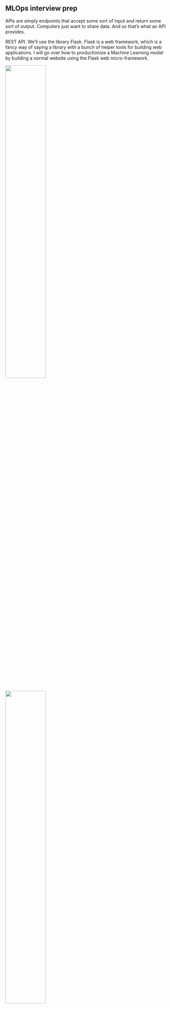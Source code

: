 ## MLOps interview prep
APIs are simply endpoints that accept some sort of input and return some sort of output. Computers just want to share data. And so that’s what an API provides.

REST API. We’ll use the library Flask. Flask is a web framework, which is a fancy way of saying a library with a bunch of helper tools for building web applications.
I will go over how to productionize a Machine Learning model by building a normal website using the Flask web micro-framework.

<img src="pic/mlops01.png" width=50% height=50%>
<img src="pic/mlops02.png" width=50% height=50%>
<img src="pic/mlops03.png" width=50% height=50%>
<img src="pic/mlops04.png" width=50% height=50%>
<img src="pic/mlops05.png" width=50% height=50%>
<img src="pic/mlops06.png" width=50% height=50%>
<img src="pic/mlops07.png" width=50% height=50%>

## References
> https://github.com/https-deeplearning-ai/machine-learning-engineering-for-production-public/blob/main/course4/week1-ungraded-labs/C4_W1_Lab_1_Docker_Intro.md

> https://github.com/https-deeplearning-ai/machine-learning-engineering-for-production-public/blob/main/course4/week1-ungraded-labs/C4_W1_Optional_Lab_1_XGBoost_CAIP/C4_W1_Optional_Lab_1.md

> https://github.com/https-deeplearning-ai/machine-learning-engineering-for-production-public/blob/main/course4/week1-ungraded-labs/C4_W1_Lab_2_TFS_Docker.md

> https://colab.research.google.com/github/https-deeplearning-ai/machine-learning-engineering-for-production-public/blob/main/course4/week1-ungraded-labs/C4_W1_Lab_3_TFS.ipynb

> https://github.com/https-deeplearning-ai/machine-learning-engineering-for-production-public/blob/main/course4/week2-ungraded-labs/C4_W2_Lab_1_FastAPI_Docker/README.md

> https://www.coursera.org/learn/deploying-machine-learning-models-in-production/supplement/QdrD7/explore-kubernetes-and-kubeflow

> https://github.com/https-deeplearning-ai/machine-learning-engineering-for-production-public/tree/main/course4/week2-ungraded-labs/C4_W2_Lab_2_Intro_to_Kubernetes

> https://github.com/https-deeplearning-ai/machine-learning-engineering-for-production-public/blob/main/course4/week2-ungraded-labs/C4_W2_Lab_3_Latency_Test_Compose/README.md

> https://www.coursera.org/learn/deploying-machine-learning-models-in-production/supplement/M89mB/experiment-tracking

> https://neptune.ai/blog/experiment-management

> https://github.com/visenger/awesome-mlops

> https://neptune.ai/blog/mlops

> https://colab.research.google.com/github/https-deeplearning-ai/machine-learning-engineering-for-production-public/blob/main/course4/week3-ungraded-labs/C4_W3_Lab_1_Intro_to_KFP/C4_W3_Lab_1_Kubeflow_Pipelines.ipynb

> https://cloud.google.com/architecture/architecture-for-mlops-using-tfx-kubeflow-pipelines-and-cloud-build

> https://github.com/https-deeplearning-ai/machine-learning-engineering-for-production-public/blob/main/course4/week3-ungraded-labs/C4_W3_Lab_3_TFS_Model_Versioning/README.md

> https://neptune.ai/blog/machine-learning-model-management

> https://github.com/https-deeplearning-ai/machine-learning-engineering-for-production-public/blob/main/course4/week3-ungraded-labs/C4_W3_Lab_4_Github_Actions/README.md



#### Sagemaker
<!-- https://www.analyticsvidhya.com/blog/2020/11/deployment-of-ml-models-in-cloud-aws-sagemaker%E2%80%8Ain-built-algorithms/ -->
Creating a Notebook Instance: The whole process kicks start by creating a notebook instance where a virtual machine(EC2—Elastic cloud) and storage(EBS volume) get allocated for our objective. It is the user’s choice to pick the type & size of the EC2 as well as the capacity of EBS volume. Amazon Elastic Block Store (Amazon EBS) provides block level storage volumes for use with EC2 instances. EBS volumes behave like raw, unformatted block devices. You can mount these volumes as devices on your instances.
`Step1: Creating a Notebook Instance`
`Step2: Loading Datasets, EDA & Train validation split`
`Step3: Dataset upload in S3 bucket`
#boto3 => Pyhton library for calling up AWS services
`Step4: Training Process`
Since we are using in-built algorithms, we need to make a call to those algorithms for training. These algorithms are stored as containers in ECR (Elastic Container Registry) which are maintained for each region. The subsequent step is building the model using the docker container from ECR. Amazon Elastic Container Registry (ECR) is a fully managed container registry that makes it easy to store, manage, share, and deploy your container images and artifacts anywhere. Docker Hub is a service provided by Docker for finding and sharing container images with your team. During the training, the algorithm is accessed from ECR and the datasets are retrieved from the s3 bucket.
`Step5: Model Deployment and Endpoint Creation`
The final step in the whole process is deploying the finalized model and creating an endpoint that will be accessed by external interfaces.
The next step would be to use our own model rather than the one already present in the ECR that comes with Sagemaker.

<!-- https://medium.com/geekculture/84af8989d065 -->
- Training and deploying inside SageMaker , both using SageMaker’s own built-in algorithm containers (pls note these are AWS managed containers).
- Use SageMaker’s (AWS managed) built-in algorithms containers, but customize the training as per needs with our own scripts ( Bring Your Own Model type).


The notebook code does the following.
- Load the model file, open it and test and then upload it to a S3 bucket ( from where SageMaker will take the model artifacts).
- Create a SageMaker model object from the model stored in S3. We will use SageMaker built-in XGBoost container for this purpose, as the model was locally trained with XGBoost algorithm. Depending on the algorithm you use for modelling, you have to properly pick the corresponding built-in container and deal with the nuances associated with that..SageMaker developer guide should help in that.
- Create an Endpoint Configuration. Endpoint is the interface through which the outer world can use a deployed model for predictions. More details about Endpoints can be found in SageMaker documentation.
- Create an Endpoint for the model.
- Invoke the endpoint from within the deployment notebook to confirm the endpoint and the model are working fine.
After running the notebook till this point, you can see the endpoint created under
Sagemaker -> Inference -> Endpoints in AWS console.

The following diagram shows how the deployed model can be called using a server-less AWS architecture. A client script calls an Amazon `API Gateway` API action and passes parameter values. API Gateway is a layer that provides the API to the client. API Gateway passes the parameter values to the `Lambda` function. The Lambda function parses the value and invokes the `SageMaker model endpoint`, passing the parameters to the same. The model performs the prediction task and returns the prediction results to `Lambda`. The Lambda function parses the returned value and sends it back to `API Gateway`. API Gateway responds to the client with that value.

- `Training our model locally/outside SageMaker and then use SageMaker’s built-in algorithm container to just deploy the locally trained model (Bring Your Own Model type ).`
1. In local laptop, use Jupyter notebook and train a XGBoost classification model on the popular Iris flower data set.
2. Test the model and save the model file locally using joblib.
3. In AWS console, create a SageMaker notebook instance and open a Jupyter notebook.
4. Run the iris-model-deployment notebook in SageMaker.
5. Create a IAM role that includes the following policy, which gives your Lambda function permission to invoke a model endpoint.
6. Create a Lambda function with the below mentioned python code, that calls the SageMaker runtime invoke_endpoint and returns the prediction.
7. Create a REST API and integrate with the Lambda function
8. Finally, use Postman App in your laptop, to POST the Iris flower test data to API gateway and get the prediction result back from AWS cloud.


- `Train our model in whatever method / or our own algorithms as we want locally in our container (built and managed by us ) and then bring that container to SageMaker and deploy it for usage (BYOC- Bring Your Own Container).`
<!-- https://towardsdatascience.com/deploying-your-ml-models-to-aws-sagemaker-6948439f48e1 -->
It starts with putting your tarballed ML models into an AWS `S3 bucket`. Then you deploy your `Docker image` to `AWS ECR`, which will be consumed by your `SageMaker`. Docker is used to package your ML inference logic code into a containerized environment. SageMaker will also consume your models in S3 as well. As a client, you only interact with the SageMaker endpoint, which downloads your models from S3 first and invokes your ML inference code from ECR.

In summary, the idea is to create a docker container and deploy it to AWS ECR and create a SageMaker instance to use the ECR image. I hope you find this explanation and the attached code useful but it’s worth mentioning that this whole interaction with SageMaker was quite frustrating.

`Machine Learning Serverlessly Using AWS Lambda, Docker, ECR, S3 and API Gateway`
<!-- https://towardsdatascience.com/machine-learning-serverlessly-1a532685fa7c -->
We chose a serverless architecture so that we don’t have to provision, run and maintain servers but instead focus on developing a user-friendly application.






#### Docker
<!-- https://medium.datadriveninvestor.com/build-and-deploy-your-machine-learning-application-with-docker-f6ec5acdf2ff -->
<!-- https://github.com/raja-surya/aws-deployment-1/blob/main/Iris-model-deployment.ipynb -->
Create `Dockerfile` (txt file) -> Build `Docker Image` (docker build) -> Create `Docker Container` (docker run/docker ps) -> Serve as containers for your application
`Docker` is a tool that makes it easier to create, deploy, and run any application by using what is called a container. It’s also a software platform, which is used to create Docker images that will be referred to as a Docker container once it’s been deployed.
A `Docker Container` is an isolated environment which contains all the required dependencies for your application to run, it is often referred to as a running instance of a Docker image.
a Docker Image is a read-only file that contains our application along with the dependencies (like a blueprint) and a Docker container is a running image (we can run a number of containers using one image)
A `Docker Image` is a file(read-only), comprised of multiple layers, that is used to execute code in a Docker container. Docker images are found in a large hub which is referred to as Docker Hub. So you pull images from the hub or you build a custom image from a base image and when these images are being executed they serve as containers for your application.
So combining the pieces together we can simply define `Docker` as:
A Software platform which makes it easier to create and deploy any application by creating a Docker image which will then be a Docker container which contains all the dependencies and packages we need for our application to work once it’s been deployed.
`Benefits of Docker`
- Docker solves the problem of having an identical environment across various stages of development and having isolated environments in your individual applications.
- Docker allows you to run your application from anywhere as long as you have docker installed on that machine.
- Docker gives you the liberty to scale up quickly.
- Expand your development team painlessly.
A `Dockerfile` is a text file that defines a Docker image. You’ll use a Dockerfile to create your own custom Docker image when the base image you want to use for your project doesn’t meet your required needs.

Deploy that dockerized image to the cloud with AWS using `AWS EC2` instance
<!-- https://medium.datadriveninvestor.com/dockerize-and-deploy-your-machine-learning-application-on-aws-e2537bd3df21 -->
They talk of launching a AWS EC2 instance to host our own Flask App and ML model; where a client (browser) would be used to send the test data to the flask server hosted on EC2, which in turn invokes the model hosted on the same EC2 to get the prediction and then sends the prediction result to the client.

push your image to `Docker Hub` (container registry) -> Setting up `AWS EC2` -> Run the `Docker Image` on the `EC2`
<!-- https://www.machinelearningplus.com/deployment/deploy-ml-model-aws-ec2-instance/ -->
<!-- https://blog.dataiku.com/how-to-perform-basic-ml-serving-with-python-docker-kubernetes -->
<!-- https://levelup.gitconnected.com/deploy-your-machine-learning-model-as-a-rest-api-on-aws-english-dcb1a0db3110 -->
- Setting up `AWS EC2`
- Create a Key Pair
A key pair is a file that is needed to connect to your AWS instance.
- Create a new security group in the Configure Security Group section.
A security group lets us control who can send requests to the server (instance).
- Connect to AWS EC2 instance using ssh
The SSH allows me to connect to my instance on my machine and the HTTP routes my server IP to the DNS for me to make the DNS accessible anywhere.
- Move your files (project folder) to AWS Ec2 using Secure Copy (scp)
- Install the necessary packages and run app.py to start the app
- Run app
Once the packages are installed, cd to the flask_classification directory and run python app.py. This should start the app and make it run from Amazon EC2 instance. Below is an intermediate example of just loading the model in the Flask App. If you want to learn a little bit more about Flask, try this out. If you just want to get to the Docker and Kubernetes goodness, skip ahead.
`OR`
Wrapping the inference logic into a `flask` application. Using `docker` to containerize the flask application. Hosting the docker container on an AWS ec2 instance and consuming the web-service.
- Run the `Docker Image` on the `EC2` instance
SSH to your EC2 instance on your machine
update your instance packages
Install Docker
After installation, pull the docker image we pushed to the repository.
sudo service docker start to docker daemon running
Then pull the image again

```python
$ docker run -it -p 5000:8080 serve-sklearn:0.1 python3 app.py
```

So `docker run` creates and starts our container and then executes the command python3 app.py which starts our Flask application. 

- Push your Docker image to ECR
We’ll start by pushing the freshly created Docker image to Amazon Elastic Container Registry (ECR) which will store our image. Once the image is uploaded, open the AWS console and go to ECR and click on Repositories in the left pane. Then select the image you just uploaded and copy the Repository URI at the top of the page.
- Upload Model Artifacts to S3
As discussed before, the Docker image only contains the inference environment and code, not the trained serialized model. The serialized trained model files, called model artifacts on Sagemaker, will be stored in a separate S3 bucket.
- Setting Up the Image in Sagemaker
Model Creation (IAM role, ECR URI and S3 URL)
Endpoint configuration
Endpoint creation
- Create an API endpoint with Chalice
Once the Sagemaker endpoint is created, you can access the model from within your AWS account by using the AWS CLI or, for example, the AWS Python SDK (Boto3). This is fine if you want to perform some internal testing, but we want to make it available to the outside world, so we’ll have to create an API. This can be easily achieved using Amazon’s Chalice library. It’s a microframework that allows quick creation and deployment of apps on AWS lambda and simplifies the creation of an API. The main function of this code is to invoke your Sagemaker endpoint when a POST request with data is sent to your API, and return the response. You can now use that endpoint URL to perform requests.

<!-- https://towardsdatascience.com/simple-way-to-deploy-machine-learning-models-to-cloud-fd58b771fdcf -->
- `Wrapping the inference logic into a flask web service`
- `Using docker to containerize the flask service (app, requirement, model files)`
```Dockerfile
FROM python:3.6-slim
COPY ./app.py /deploy/
COPY ./requirements.txt /deploy/
COPY ./iris_trained_model.pkl /deploy/
WORKDIR /deploy/
RUN pip install -r requirements.txt
EXPOSE 80
ENTRYPOINT ["python", "app.py"]
```
build docker image
run docker
- `Hosting the docker container on an AWS ec2 instance`
What happens if we need to build an architectural ecosystem around the service that needs to be available, automated and scalable?
We will now ssh into the ec2 machine from our local system terminal using the command with the field public-dns-name replaced with your ec2 instance name and the path of the key pair pem file you saved earlier.
we will build the docker image within the ec2 instance
copy the files we need to build the docker image within the ec2 instance.



#### Kubernetes / Kubeflow
- `Docker` (and containers in general) solve the problem of packaging an application and its dependencies. This makes it easy to ship and run everywhere.
- `Kubernetes` is one layer of abstraction above containers. It is a distributed system that controls/manages containers.
<!-- https://opensource.com/article/20/9/deep-learning-model-kubernetes -->
we used a saved version of our model to score records. We created a batch job to get predictions periodically. Now, we want to return predictions in real time. In order to do that, we will deploy our model as a REST API. 
Enterprise computing is moving to Kubernetes, and Kubeflow has long been talked about as the platform to solve MLOps at scale.

you created a deep learning model to be served as a REST API using Flask. It put the application inside a Docker container, uploaded the container to Docker Hub, and deployed it with Kubernetes. Then, with just a few commands, Kubermatic Kubernetes Platform deployed the app and exposed it to the world. deploying machine learning (ML) models into production environments is to expose these models as `RESTful API microservices`, hosted from within `Docker containers`. These `microservices` can then be deployed to a `cloud environment` for handling everything required for maintaining continuous availability. `Kubernetes` is a `container orchestration` platform that provides a mechanism for defining entire microservice-based application deployment topologies and their service-level requirements for maintaining continuous availability.

py-flask-ml-rest-api/
 | Dockerfile
 | api.py ## Needs to be altered according to your requirements and ML model

| api.py
| base
  | namespace.yaml
  | deployment.yaml
  | service.yaml
  | kustomize.yaml
| Dockerfile

 Pushing the Docker Image to Container Registry.
 When your Docker file is built and pushed to Container Registry, you are done with containerizing the ML model.

<!-- https://medium.com/analytics-vidhya/mlops-dockers-and-kubernetes-essentials-for-a-data-scientist-8bc7b5866957 -->
`Deploy the ML App in the Kubernetes Cluster`
Here are the overall steps again:
- Create the machine learning model using Tensorflow.
- Create an ML app using Streamlit framework.
- Create a docker file and the image.
- Push the image to a registry.
- In Kubernetes create a pod. The pod is a just a wrapper which contains the container.
- Deploy the pod and expose the service port.

The deployment can be carried out in 2 ways.
- Declarative approach-Using YAML
- Imperative approach-CLI — Kubectl

`How to deploy a pod in a Kubernetes cluster?`
- Create the configuration file in YAML.
- Post the file to the API server.
- Verify the configuration YAML file.
- Scheduler deploys the POD in the cluster.

<!-- https://towardsdatascience.com/machine-learning-with-docker-and-kubernetes-training-models-cbe33a08c999 -->
